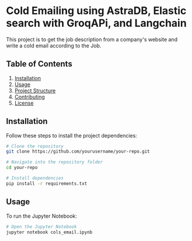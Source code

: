 # Cold Emailing using AstraDB, Elastic search with GroqAPi, and Langchain

This project is to get the job description from a company's website and write a cold email according to the Job.

## Table of Contents
1. [Installation](#installation)
2. [Usage](#usage)
3. [Project Structure](#project-structure)
4. [Contributing](#contributing)
5. [License](#license)

## Installation

Follow these steps to install the project dependencies:

```bash
# Clone the repository    
git clone https://github.com/yourusername/your-repo.git

# Navigate into the repository folder
cd your-repo

# Install dependencies
pip install -r requirements.txt
```

## Usage

To run the Jupyter Notebook:

```bash
# Open the Jupyter Notebook
jupyter notebook cols_email.ipynb

```
